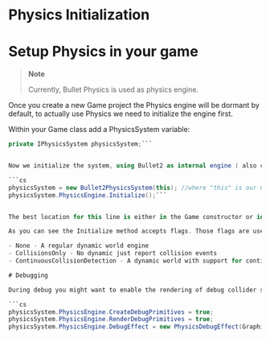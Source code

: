 # Physics Initialization

# Setup Physics in your game

> **Note**
> 
> Currently, Bullet Physics is used as physics engine.    

Once you create a new Game project the Physics engine will be dormant by default, to actually use Physics we need to initialize the engine first.

Within your Game class add a PhysicsSystem variable:

```cs
private IPhysicsSystem physicsSystem;```


Now we initialize the system, using Bullet2 as internal engine ( also currently the only available ):

```cs
physicsSystem = new Bullet2PhysicsSystem(this); //where "this" is our Game derived class
physicsSystem.PhysicsEngine.Initialize();```


The best location for this line is either in the Game constructor or in any step that will execute before the actual game starts ( e.g. LoadContent )

As you can see the Initialize method accepts flags. Those flags are used to configure the engine for your needs as following:

- None - A regular dynamic world engine
- CollisionsOnly - No dynamic just report collision events
- ContinuousCollisionDetection - A dynamic world with support for continuous collision detection, useful for FPS games

# Debugging

During debug you might want to enable the rendering of debug collider shapes. To do so add this code after initialization:

```cs
physicsSystem.PhysicsEngine.CreateDebugPrimitives = true;
physicsSystem.PhysicsEngine.RenderDebugPrimitives = true;
physicsSystem.PhysicsEngine.DebugEffect = new PhysicsDebugEffect(GraphicsDevice);```


 

 

 


